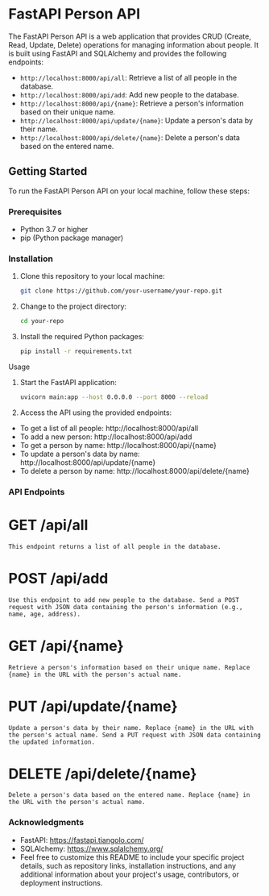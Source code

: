 # FastAPI Person API

The FastAPI Person API is a web application that provides CRUD (Create, Read, Update, Delete) operations for managing information about people. It is built using FastAPI and SQLAlchemy and provides the following endpoints:

- `http://localhost:8000/api/all`: Retrieve a list of all people in the database.
- `http://localhost:8000/api/add`: Add new people to the database.
- `http://localhost:8000/api/{name}`: Retrieve a person's information based on their unique name.
- `http://localhost:8000/api/update/{name}`: Update a person's data by their name.
- `http://localhost:8000/api/delete/{name}`: Delete a person's data based on the entered name.

## Getting Started

To run the FastAPI Person API on your local machine, follow these steps:

### Prerequisites

- Python 3.7 or higher
- pip (Python package manager)

### Installation

1. Clone this repository to your local machine:

   ```bash
   git clone https://github.com/your-username/your-repo.git


2. Change to the project directory:

    ```bash
    cd your-repo

3. Install the required Python packages:
    ```bash
    pip install -r requirements.txt


Usage
1. Start the FastAPI application:
    ```bash
    uvicorn main:app --host 0.0.0.0 --port 8000 --reload

2. Access the API using the provided endpoints:

- To get a list of all people: http://localhost:8000/api/all
- To add a new person: http://localhost:8000/api/add
- To get a person by name: http://localhost:8000/api/{name}
- To update a person's data by name: http://localhost:8000/api/update/{name}
- To delete a person by name: http://localhost:8000/api/delete/{name}


### API Endpoints

# GET /api/all
    This endpoint returns a list of all people in the database.

# POST /api/add
    Use this endpoint to add new people to the database. Send a POST request with JSON data containing the person's information (e.g., name, age, address).

# GET /api/{name}
    Retrieve a person's information based on their unique name. Replace {name} in the URL with the person's actual name.

# PUT /api/update/{name}
    Update a person's data by their name. Replace {name} in the URL with the person's actual name. Send a PUT request with JSON data containing the updated information.

# DELETE /api/delete/{name}
    Delete a person's data based on the entered name. Replace {name} in the URL with the person's actual name.

### Acknowledgments
- FastAPI: https://fastapi.tiangolo.com/
- SQLAlchemy: https://www.sqlalchemy.org/
- Feel free to customize this README to include your specific project details, such as repository links, installation instructions, and any additional information about your project's usage, contributors, or deployment instructions.